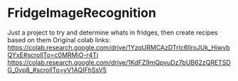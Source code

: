 # FridgeImageRecognition
Just a project to try and determine whats in fridges, then create recipes based on them
Original colab links:
https://colab.research.google.com/drive/1YzqURMCAzDTrIc6llroJUk_HiwvbQYxE#scrollTo=c0MRMiO-r4Ti
https://colab.research.google.com/drive/1KdFZ9mQpvuDz7bUB62zQRETSDG_0vp8_#scrollTo=yV1AQIFhSsV5
